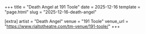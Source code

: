 +++
title = "Death Angel at 191 Toole"
date = 2025-12-16
template = "page.html"
slug = "2025-12-16-death-angel"

[extra]
artist = "Death Angel"
venue = "191 Toole"
venue_url = "https://www.rialtotheatre.com/tm-venue/191-toole/"
+++
